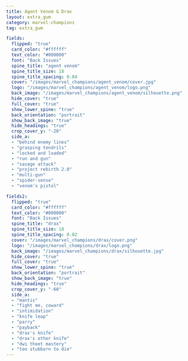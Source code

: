 ```yaml
---
title: Agent Venom & Drax
layout: extra_gum
category: marvel-champions
tag: extra_gum

fields:
  flipped: "true"
  card_color: "#ffffff"
  text_color: "#000000"
  font: "Back Issues"
  spine_title: "agent venom"
  spine_title_size: 18
  spine_title_spacing: 0.04
  cover: "/images/marvel_champions/agent_venom/cover.jpg"
  logo: "/images/marvel_champions/agent_venom/logo.png"
  back_image: "/images/marvel_champions/agent_venom/silhouette.png"
  hide_cover: "true"
  full_cover: "true"
  show_lower_spine: "true"
  back_orientation: "portrait"
  show_back_image: "true"
  hide_headings: "true"
  crop_cover_y: "-20"
  side_a:
  - "behind enemy lines"
  - "grasping tendrils"
  - "locked and loaded"
  - "run and gun"
  - "savage attack"
  - "project rebirth 2.0"
  - "multi-gun"
  - "spider-sense"
  - "venom's pistol"

fields2:
  flipped: "true"
  card_color: "#ffffff"
  text_color: "#000000"
  font: "Back Issues"
  spine_title: "drax"
  spine_title_size: 18
  spine_title_spacing: 0.02
  cover: "/images/marvel_champions/drax/cover.png"
  logo: "/images/marvel_champions/drax/logo.png"
  back_image: "/images/marvel_champions/drax/silhouette.jpg"
  hide_cover: "true"
  full_cover: "true"
  show_lower_spine: "true"
  back_orientation: "portrait"
  show_back_image: "true"
  hide_headings: "true"
  crop_cover_y: "-60"
  side_a:
  - "mantis"
  - "fight me, coward"
  - "intimidation"
  - "knife leap"
  - "parry"
  - "payback"
  - "drax's knife"
  - "drax's other knife"
  - "dwi theet mastery"
  - "too stubborn to die"
---
```

